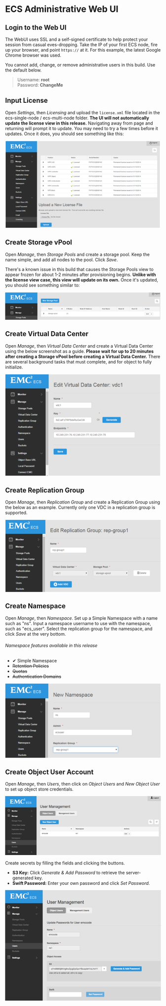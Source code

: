 # ECS Administrative Web UI

## Login to the Web UI
The WebUI uses SSL and a self-signed certificate to help protect your session from casual eves-dropping. Take the IP of your first ECS node, fire up your browser, and point `https://` at it. For this example, the latest Google Chrome browser was used.

You cannot add, change, or remove administrative users in this build. Use the default below.

> Username: **root**<br/>Password: **ChangeMe**

## Input License

Open *Settings*, then *Licensing* and upload the `license.xml` file located in the ecs-single-node / ecs-multi-node folder. **The UI will not automatically update the license view in this release.** Navigating away from page and returning will prompt it to update. You may need to try a few times before it updates. Once it does, you should see something like this:

![Upload License file](../media/input_license.PNG)

## Create Storage vPool

Open *Manage*, then *Storage Pools* and create a storage pool. Keep the name simple, and add all nodes to the pool. Click *Save*. 

There's a known issue in this build that causes the Storage Pools view to appear frozen for about 1-2 minutes after provisioning begins. **Unlike with the license view case, this view will update on its own.** Once it's updated, you should see something similar to:

![Create Storage VPool](../media/create_storage_vpool.PNG)

## Create Virtual Data Center

Open *Manage*, then *Virtual Data Center* and create a Virtual Data Center using the below screenshot as a guide. **Please wait for up to 20 minutes after creating a Storage vPool before creating a Virtual Data Center.** There are several background tasks that must complete, and for object to fully initialize.

![Create Virtual Data Center](../media/create_virtual_data_center.PNG)

## Create Replication Group

Open *Manage*, then *Replication Group* and create a Replication Group using the below as an example. Currently only one VDC in a replication group is supported.

![Create Replication Group](../media/Create_replication_group.PNG)

## Create Namespace

Open *Manage*, then *Namespace*. Set up a Simple Namespace with a name such as "ns". Input a namespace username to use with the namespace, such as "ecs_user". Select the replication group for the namespace, and click *Save* at the very bottom.

###### Namespace features available in this release

* &#x2714; Simple Namespace
* <del> Retention Policies </del>
* <del> Quotas </del>
* <del> Authentication Domains </del> 

![Create Namespace](../media/create_namespace.PNG)

## Create Object User Account

Open *Manage*, then *Users*, then click on *Object Users* and *New Object User* to set up object store credentials.

![Create Namespace](../media/create_object_user.png)

Create secrets by filling the fields and clicking the buttons.

* <b>S3 Key:</b> Click *Generate & Add Password* to retrieve the server-generated key.
* <b>Swift Password:</b> Enter your own password and click *Set Password*.

![Create User S3 and Swift Keys](../media/create_object_user_keys.png)
